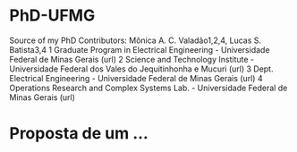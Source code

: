 # PhD-UFMG
Source of my PhD
Contributors: Mônica A. C. Valadão1,2,4, Lucas S. Batista3,4
1 Graduate Program in Electrical Engineering - Universidade Federal de Minas Gerais (url)
2 Science and Technology Institute - Universidade Federal dos Vales do Jequitinhonha e Mucuri (url)
3 Dept. Electrical Engineering - Universidade Federal de Minas Gerais (url)
4 Operations Research and Complex Systems Lab. - Universidade Federal de Minas Gerais (url)
# Proposta de um ...
